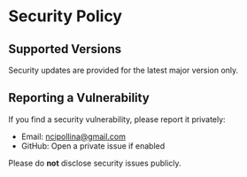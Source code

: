 # Security Policy

## Supported Versions
Security updates are provided for the latest major version only.

## Reporting a Vulnerability
If you find a security vulnerability, please report it privately:
- Email: ncipollina@gmail.com
- GitHub: Open a private issue if enabled

Please do **not** disclose security issues publicly.